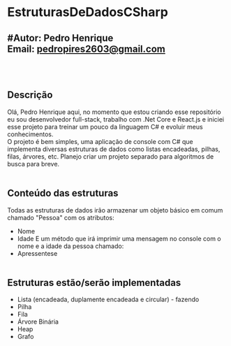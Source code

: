 # EstruturasDeDadosCSharp
## #Autor: Pedro Henrique </br>Email: pedropires2603@gmail.com


</br></br>

## Descrição

Olá, Pedro Henrique aqui, no momento que estou criando esse repositório eu sou desenvolvedor full-stack, 
trabalho com .Net Core e React.js e iniciei esse projeto para treinar um pouco da linguagem C# e evoluir
meus conhecimentos.</br>
O projeto é bem simples, uma aplicação de console com C# que implementa diversas estruturas de dados como
listas encadeadas, pilhas, filas, árvores, etc. Planejo criar um projeto separado para algoritmos de busca
para breve.
</br></br>

## Conteúdo das estruturas

Todas as estruturas de dados irão armazenar um objeto básico em comum chamado "Pessoa" com os atributos:
* Nome
* Idade
E um método que irá imprimir uma mensagem no console com o nome e a idade da pessoa chamado:
* Apressentese
</br></br>

## Estruturas estão/serão implementadas

* Lista (encadeada, duplamente encadeada e circular) - fazendo
* Pilha
* Fila
* Árvore Binária
* Heap
* Grafo